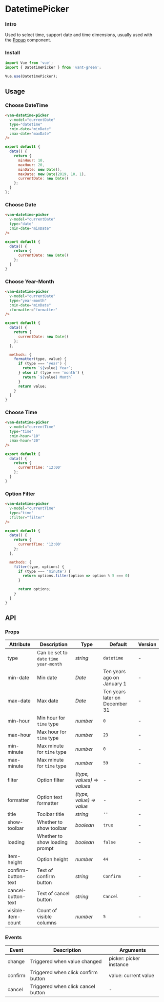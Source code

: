 # DatetimePicker

### Intro

Used to select time, support date and time dimensions, usually used with the [Popup](#/en-US/popup) component.

### Install

``` javascript
import Vue from 'vue';
import { DatetimePicker } from 'vant-green';

Vue.use(DatetimePicker);
```

## Usage

### Choose DateTime

```html
<van-datetime-picker
  v-model="currentDate"
  type="datetime"
  :min-date="minDate"
  :max-date="maxDate"
/>
```

```javascript
export default {
  data() {
    return {
      minHour: 10,
      maxHour: 20,
      minDate: new Date(),
      maxDate: new Date(2019, 10, 1),
      currentDate: new Date()
    };
  }
};
```

### Choose Date

```html
<van-datetime-picker
  v-model="currentDate"
  type="date"
  :min-date="minDate"
/>
```

```js
export default {
  data() {
    return {
      currentDate: new Date()
    };
  }
}
```

### Choose Year-Month

```html
<van-datetime-picker
  v-model="currentDate"
  type="year-month"
  :min-date="minDate"
  :formatter="formatter"
/>
```

```js
export default {
  data() {
    return {
      currentDate: new Date()
    };
  },

  methods: {
    formatter(type, value) {
      if (type === 'year') {
        return `${value} Year`;
      } else if (type === 'month') {
        return `${value} Month`
      }
      return value;
    }
  }
}
```

### Choose Time

```html
<van-datetime-picker
  v-model="currentTime"
  type="time"
  :min-hour="10"
  :max-hour="20"
/>
```

```js
export default {
  data() {
    return {
      currentTime: '12:00'
    };
  }
}
```

### Option Filter

```html
<van-datetime-picker
  v-model="currentTime"
  type="time"
  :filter="filter"
/>
```

```js
export default {
  data() {
    return {
      currentTime: '12:00'
    };
  },

  methods: {
    filter(type, options) {
      if (type === 'minute') {
        return options.filter(option => option % 5 === 0)
      }

      return options;
    }
  }
}
```

## API

### Props

| Attribute | Description | Type | Default | Version |
|------|------|------|------|------|
| type | Can be set to `date` `time`<br> `year-month` | *string* | `datetime` | - |
| min-date | Min date | *Date* | Ten years ago on January 1 | - |
| max-date | Max date | *Date* | Ten years later on December 31 | - |
| min-hour | Min hour for `time` type | *number* | `0` | - |
| max-hour | Max hour for `time` type | *number* | `23` | - |
| min-minute | Max minute for `time` type | *number* | `0` | - |
| max-minute | Max minute for `time` type | *number* | `59` | - |
| filter | Option filter | *(type, values) => values* | - | - |
| formatter | Option text formatter | *(type, value) => value* | - | - |
| title | Toolbar title | *string* | `''` | - |
| show-toolbar | Whether to show toolbar | *boolean* | `true` | - |
| loading | Whether to show loading prompt | *boolean* | `false` | - |
| item-height | Option height | *number* | `44` | - |
| confirm-button-text | Text of confirm button | *string* | `Confirm` | - |
| cancel-button-text | Text of cancel button | *string* | `Cancel` | - |
| visible-item-count | Count of visible columns | *number* | `5` | - |

### Events

| Event | Description | Arguments |
|------|------|------|
| change | Triggered when value changed | picker: picker instance |
| confirm | Triggered when click confirm button | value: current value |
| cancel | Triggered when click cancel button | - |
